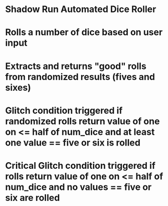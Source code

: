 # Shadow Run Automated Dice Roller

# Rolls a number of dice based on user input
# Extracts and returns "good" rolls from randomized results (fives and sixes)
# Glitch condition triggered if randomized rolls return value of one on <= half of num_dice and at least one value == five or six is rolled
# Critical Glitch condition triggered if rolls return value of one on <= half of num_dice and no values == five or six are rolled 

